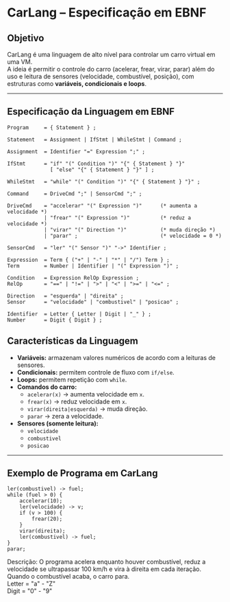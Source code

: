 # CarLang – Especificação em EBNF

## Objetivo
CarLang é uma linguagem de alto nível para controlar um carro virtual em uma VM.  
A ideia é permitir o controle do carro (acelerar, frear, virar, parar) além do uso e leitura de sensores (velocidade, combustível, posição), com estruturas como **variáveis, condicionais e loops**.

---

## Especificação da Linguagem em EBNF

```ebnf
Program     = { Statement } ;

Statement   = Assignment | IfStmt | WhileStmt | Command ;

Assignment  = Identifier "=" Expression ";" ;

IfStmt      = "if" "(" Condition ")" "{" { Statement } "}" 
              [ "else" "{" { Statement } "}" ] ;

WhileStmt   = "while" "(" Condition ")" "{" { Statement } "}" ;

Command     = DriveCmd ";" | SensorCmd ";" ;

DriveCmd    = "accelerar" "(" Expression ")"      (* aumenta a velocidade *)
            | "frear" "(" Expression ")"          (* reduz a velocidade *)
            | "virar" "(" Direction ")"           (* muda direção *)
            | "parar" ;                           (* velocidade = 0 *)

SensorCmd   = "ler" "(" Sensor ")" "->" Identifier ;

Expression  = Term { ("+" | "-" | "*" | "/") Term } ;
Term        = Number | Identifier | "(" Expression ")" ;

Condition   = Expression RelOp Expression ;
RelOp       = "==" | "!=" | ">" | "<" | ">=" | "<=" ;

Direction   = "esquerda" | "direita" ;
Sensor      = "velocidade" | "combustivel" | "posicao" ;

Identifier  = Letter { Letter | Digit | "_" } ;
Number      = Digit { Digit } ;
```

## Características da Linguagem

- **Variáveis:** armazenam valores numéricos de acordo com a leituras de sensores.  
- **Condicionais:** permitem controle de fluxo com `if/else`.  
- **Loops:** permitem repetição com `while`.  
- **Comandos do carro:**
  - `acelerar(x)` → aumenta velocidade em `x`.
  - `frear(x)` → reduz velocidade em `x`.
  - `virar(direita|esquerda)` → muda direção.
  - `parar` → zera a velocidade.
- **Sensores (somente leitura):**
  - `velocidade`
  - `combustivel`
  - `posicao`

---

## Exemplo de Programa em CarLang

```carlang
ler(combustivel) -> fuel;
while (fuel > 0) {
    accelerar(10);
    ler(velocidade) -> v;
    if (v > 100) {
        frear(20);
    }
    virar(direita);
    ler(combustivel) -> fuel;
}
parar;
```

Descrição:
O programa acelera enquanto houver combustível, reduz a velocidade se ultrapassar 100 km/h e vira à direita em cada iteração. Quando o combustível acaba, o carro para.   
Letter      = "a" - "Z"       
Digit       = "0" - "9"     
